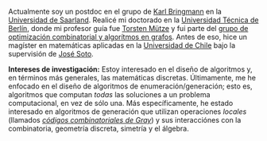 Actualmente soy un postdoc en el grupo de [Karl Bringmann](https://people.mpi-inf.mpg.de/~kbringma/) en la [Universidad de Saarland](https://www.uni-saarland.de/start.html).
Realicé mi doctorado en la [Universidad Técnica de Berlín](https://www.tu-berlin.de/), donde mi profesor guía fue [Torsten Mütze](http://www.tmuetze.de) y fui parte del [grupo de optimización combinatorial y algorítmos en grafos](https://www3.math.tu-berlin.de/coga/). 
Antes de eso, hice un magíster en matemáticas aplicadas en la [Universidad de Chile](https://www.uchile.cl/english) bajo la supervisión de [José Soto](http://www.dim.uchile.cl/~jsoto/).

**Intereses de investigación:**  Estoy interesado en el diseño de algoritmos y, en términos más generales, las matemáticas discretas.
Últimamente, me he enfocado en el diseño de algoritmos de enumeración/generación; esto es, algoritmos que computan *todas* las soluciones a un problema computacional, en vez de sólo una.
Más específicamente, he estado interesado en algoritmos de generación que utilizan operaciones *locales* (llamados [*códigos combinatoriales de Gray*](https://arxiv.org/abs/2202.01280)) y sus interacciónes con la combinatoria, geometría discreta, simetría y el álgebra.
